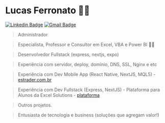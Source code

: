 # Lucas Ferronato :man_technologist:
[![Linkedin Badge](https://img.shields.io/badge/-LinkedIn-blue?style=for-the-badge&logo=Linkedin&logoColor=white&link=https://www.linkedin.com/in/lucasferronato/)](https://www.linkedin.com/in/lucasferronato/)
[![Gmail Badge](https://img.shields.io/badge/-Gmail-c14438?style=for-the-badge&logo=Gmail&logoColor=white&link=mailto:lucas.fe.pelle@gmail.com)](mailto:lucas.fe.pelle@gmail.com)

> Administrador

> Especialista, Professor e Consultor em Excel, VBA e Power BI 💚💛

> Desenvolvedor Fullstack (express, nextjs, expo)

> Experiência com servidor, deploy, domínio, DNS, SSL, Nginx e etc

> Experiência com Dev Mobile App (React Native, NextJS, MQL5) - [estrader.com.br](https://estrader.com.br)

> Experiência com Dev Fullstack (Express, NextJS) - Plataforma para Alunos da Excel Solutions - [plataforma](https://essap.excelsolutions.com.br)

> Outros projetos.

> Entusiasta de tecnologia e business (soluções que agregam valor!)

<!--
**LFerronato/lferronato** is a ✨ _special_ ✨ repository because its `README.md` (this file) appears on your GitHub profile.

Here are some ideas to get you started:

- 🔭 I’m currently working on ...
- 🌱 I’m currently learning ...
- 👯 I’m looking to collaborate on ...
- 🤔 I’m looking for help with ...
- 💬 Ask me about ...
- 📫 How to reach me: ...
- 😄 Pronouns: ...
- ⚡ Fun fact: ...
-->
